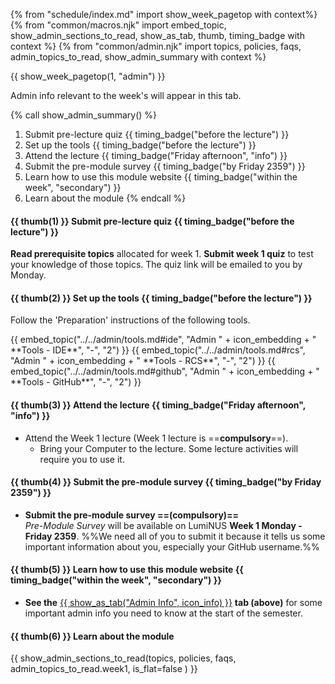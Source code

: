 {% from "schedule/index.md" import show_week_pagetop with context%}
{% from "common/macros.njk" import embed_topic, show_admin_sections_to_read, show_as_tab, thumb, timing_badge with context %}
{% from "common/admin.njk" import topics, policies, faqs, admin_topics_to_read, show_admin_summary with context %}

{{ show_week_pagetop(1, "admin") }}

<box type="info" dismissible>

Admin info relevant to the week's will appear in this tab.
</box>

{% call show_admin_summary() %}
1. Submit pre-lecture quiz {{ timing_badge("before the lecture") }}
1. Set up the tools {{ timing_badge("before the lecture") }}
1. Attend the lecture {{ timing_badge("Friday afternoon", "info") }}
1. Submit the pre-module survey {{ timing_badge("by Friday 2359") }}
1. Learn how to use this module website {{ timing_badge("within the week", "secondary") }}
1. Learn about the module
{% endcall %}

<div id="additional">

#### {{ thumb(1) }} Submit pre-lecture quiz {{ timing_badge("before the lecture") }}

**Read prerequisite topics** allocated for week 1. **Submit week 1 quiz** to test your knowledge of those topics. The quiz link will be emailed to you by Monday.


#### {{ thumb(2) }} Set up the tools {{ timing_badge("before the lecture") }}

Follow the 'Preparation' instructions of the following tools.

<div class="indented-level3">
{{ embed_topic("../../admin/tools.md#ide", "Admin " + icon_embedding + " **Tools - IDE**", "-", "2") }}
{{ embed_topic("../../admin/tools.md#rcs", "Admin " + icon_embedding + " **Tools - RCS**", "-", "2") }}
{{ embed_topic("../../admin/tools.md#github", "Admin " + icon_embedding + " **Tools - GitHub**", "-", "2") }}
</div>

#### {{ thumb(3) }} Attend the lecture {{ timing_badge("Friday afternoon", "info") }}
* Attend the Week 1 lecture (Week 1 lecture is ==**compulsory**==).
  * Bring your Computer to the lecture. Some lecture activities will require you to use it.


#### {{ thumb(4) }} Submit the pre-module survey {{ timing_badge("by Friday 2359") }}
* **Submit the pre-module survey ==(compulsory)==**<br>
  _Pre-Module Survey_ will be available on LumiNUS **Week 1 Monday - Friday 2359**. %%We need all of you to submit it because it tells us some important information about you, especially your GitHub username.%%

#### {{ thumb(5) }} Learn how to use this module website {{ timing_badge("within the week", "secondary") }}

* **See the** [{{ show_as_tab("Admin Info", icon_info) }}](admin.html)&nbsp;**tab (above)** for some important admin info you need to know at the start of the semester.

<panel type="danger" header="**Admin {{icon_embedding }} Using this website [essential info]** :glyphicon-star:" expandable>
  <include src="../../admin/usingThisWebsite.md#essential"/>
</panel>
<panel type="info" header="**Admin {{icon_embedding }} Using this website [more info]** :glyphicon-star::glyphicon-star::glyphicon-star:" expandable>
  <include src="../../admin/usingThisWebsite.md#more"/>
</panel>
<panel type="warning" header="**Admin {{icon_embedding }} Weekly schedule** :glyphicon-star::glyphicon-star:" expandable>
  <include src="../../admin/weeklySchedule.md#main"/>
</panel>
<panel type="success" header="**Admin {{icon_embedding }} Module overview** :glyphicon-star::glyphicon-star::glyphicon-star::glyphicon-star:" expandable>
  <include src="../../admin/moduleOverview.md#main"/>
</panel><p/>

</div>

#### {{ thumb(6) }} Learn about the module

{{ show_admin_sections_to_read(topics, policies, faqs, admin_topics_to_read.week1, is_flat=false ) }}


